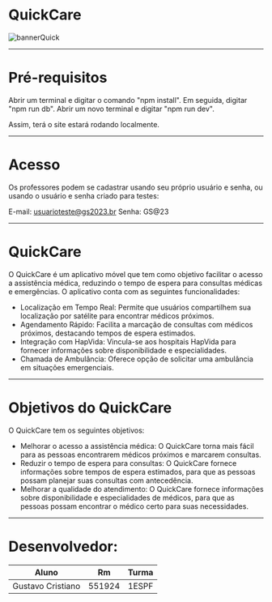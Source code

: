 # QuickCare

![bannerQuick](https://imgur.com/8VgDRpX.png)

---

# Pré-requisitos

Abrir um terminal e digitar o comando "npm install".
Em seguida, digitar "npm run db".
Abrir um novo terminal e digitar "npm run dev".

Assim, terá o site estará rodando localmente.

---

# Acesso

Os professores podem se cadastrar usando seu próprio usuário e senha, ou usando o usuário e senha criado para testes:

E-mail: usuarioteste@gs2023.br
Senha: GS@23

---

# QuickCare

O QuickCare é um aplicativo móvel que tem como objetivo facilitar o acesso a assistência médica, reduzindo o tempo de espera para consultas médicas e emergências. O aplicativo conta com as seguintes funcionalidades:

- Localização em Tempo Real: Permite que usuários compartilhem sua localização por satélite para encontrar médicos próximos.
- Agendamento Rápido: Facilita a marcação de consultas com médicos próximos, destacando tempos de espera estimados.
- Integração com HapVida: Vincula-se aos hospitais HapVida para fornecer informações sobre disponibilidade e especialidades.
- Chamada de Ambulância: Oferece opção de solicitar uma ambulância em situações emergenciais.

---

# Objetivos do QuickCare

O QuickCare tem os seguintes objetivos:

- Melhorar o acesso a assistência médica: O QuickCare torna mais fácil para as pessoas encontrarem médicos próximos e marcarem consultas.
- Reduzir o tempo de espera para consultas: O QuickCare fornece informações sobre tempos de espera estimados, para que as pessoas possam planejar suas consultas com antecedência.
- Melhorar a qualidade do atendimento: O QuickCare fornece informações sobre disponibilidade e especialidades de médicos, para que as pessoas possam encontrar o médico certo para suas necessidades.

---

# Desenvolvedor:

|       Aluno       |     Rm     |   Turma   |
| ----------------- | ---------- | --------- |
| Gustavo Cristiano |   551924   |   1ESPF   |
